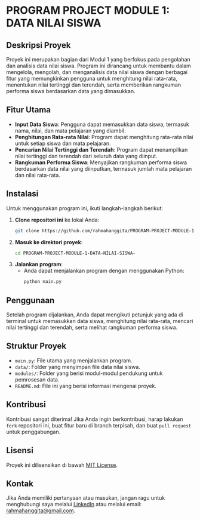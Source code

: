 # PROGRAM PROJECT MODULE 1: DATA NILAI SISWA

## Deskripsi Proyek

Proyek ini merupakan bagian dari Modul 1 yang berfokus pada pengolahan dan analisis data nilai siswa. Program ini dirancang untuk membantu dalam mengelola, mengolah, dan menganalisis data nilai siswa dengan berbagai fitur yang memungkinkan pengguna untuk menghitung nilai rata-rata, menentukan nilai tertinggi dan terendah, serta memberikan rangkuman performa siswa berdasarkan data yang dimasukkan.

## Fitur Utama

- **Input Data Siswa**: Pengguna dapat memasukkan data siswa, termasuk nama, nilai, dan mata pelajaran yang diambil.
- **Penghitungan Rata-rata Nilai**: Program dapat menghitung rata-rata nilai untuk setiap siswa dan mata pelajaran.
- **Pencarian Nilai Tertinggi dan Terendah**: Program dapat menampilkan nilai tertinggi dan terendah dari seluruh data yang diinput.
- **Rangkuman Performa Siswa**: Menyajikan rangkuman performa siswa berdasarkan data nilai yang diinputkan, termasuk jumlah mata pelajaran dan nilai rata-rata.

## Instalasi

Untuk menggunakan program ini, ikuti langkah-langkah berikut:

1. **Clone repositori ini** ke lokal Anda:
    ```bash
    git clone https://github.com/rahmahanggita/PROGRAM-PROJECT-MODULE-1-DATA-NILAI-SISWA-.git
    ```
2. **Masuk ke direktori proyek**:
    ```bash
    cd PROGRAM-PROJECT-MODULE-1-DATA-NILAI-SISWA-
    ```
3. **Jalankan program**:
    - Anda dapat menjalankan program dengan menggunakan Python:
      ```bash
      python main.py
      ```

## Penggunaan

Setelah program dijalankan, Anda dapat mengikuti petunjuk yang ada di terminal untuk memasukkan data siswa, menghitung nilai rata-rata, mencari nilai tertinggi dan terendah, serta melihat rangkuman performa siswa.

## Struktur Proyek

- `main.py`: File utama yang menjalankan program.
- `data/`: Folder yang menyimpan file data nilai siswa.
- `modules/`: Folder yang berisi modul-modul pendukung untuk pemrosesan data.
- `README.md`: File ini yang berisi informasi mengenai proyek.

## Kontribusi

Kontribusi sangat diterima! Jika Anda ingin berkontribusi, harap lakukan `fork` repositori ini, buat fitur baru di branch terpisah, dan buat `pull request` untuk penggabungan.

## Lisensi

Proyek ini dilisensikan di bawah [MIT License](LICENSE).

## Kontak

Jika Anda memiliki pertanyaan atau masukan, jangan ragu untuk menghubungi saya melalui [LinkedIn](https://www.linkedin.com/in/rahmahanggita/) atau melalui email: rahmahanggita@gmail.com.
